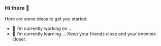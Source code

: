 ### Hi there 👋
 
Here are some ideas to get you started:

- 🔭 I’m currently working on ...
- 🌱 I’m currently learning ...
 Keep your friends close and your enemies closer.
